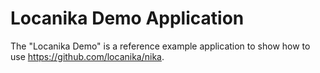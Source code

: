 # Locanika Demo Application

The "Locanika Demo" is a reference example application to show how to use https://github.com/locanika/nika.